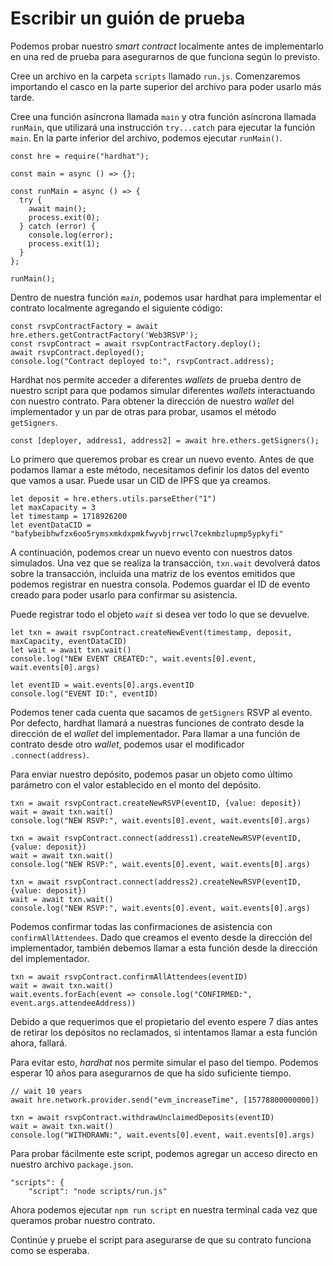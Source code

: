 # Escribir un guión de prueba

Podemos probar nuestro *smart contract* localmente antes de implementarlo en una red de prueba para asegurarnos de que funciona según lo previsto.

Cree un archivo en la carpeta `scripts` llamado `run.js`. Comenzaremos importando el casco en la parte superior del archivo para poder usarlo más tarde.

Cree una función asíncrona llamada `main` y otra función asíncrona llamada `runMain`, que utilizará una instrucción `try...catch` para ejecutar la función `main`. En la parte inferior del archivo, podemos ejecutar `runMain()`.

```
const hre = require("hardhat");

const main = async () => {};

const runMain = async () => {
  try {
    await main();
    process.exit(0);
  } catch (error) {
    console.log(error);
    process.exit(1);
  }
};

runMain();
```

Dentro de nuestra función *`main`*, podemos usar hardhat para implementar el contrato localmente agregando el siguiente código:

```
const rsvpContractFactory = await hre.ethers.getContractFactory('Web3RSVP');
const rsvpContract = await rsvpContractFactory.deploy();
await rsvpContract.deployed();
console.log("Contract deployed to:", rsvpContract.address);
```

Hardhat nos permite acceder a diferentes *wallets* de prueba dentro de nuestro script para que podamos simular diferentes *wallets* interactuando con nuestro contrato. Para obtener la dirección de nuestro *wallet* del implementador y un par de otras para probar, usamos el método `getSigners`.

```
const [deployer, address1, address2] = await hre.ethers.getSigners();
```

Lo primero que queremos probar es crear un nuevo evento. Antes de que podamos llamar a este método, necesitamos definir los datos del evento que vamos a usar. Puede usar un CID de IPFS que ya creamos.

```
let deposit = hre.ethers.utils.parseEther("1")
let maxCapacity = 3
let timestamp = 1718926200
let eventDataCID = "bafybeibhwfzx6oo5rymsxmkdxpmkfwyvbjrrwcl7cekmbzlupmp5ypkyfi"
```
A continuación, podemos crear un nuevo evento con nuestros datos simulados. Una vez que se realiza la transacción, `txn.wait` devolverá datos sobre la transacción, incluida una matriz de los eventos emitidos que podemos registrar en nuestra consola. Podemos guardar el ID de evento creado para poder usarlo para confirmar su asistencia.

Puede registrar todo el objeto *`wait`* si desea ver todo lo que se devuelve.

```
let txn = await rsvpContract.createNewEvent(timestamp, deposit, maxCapacity, eventDataCID)
let wait = await txn.wait()
console.log("NEW EVENT CREATED:", wait.events[0].event, wait.events[0].args)

let eventID = wait.events[0].args.eventID
console.log("EVENT ID:", eventID)
```

Podemos tener cada cuenta que sacamos de `getSigners` RSVP al evento. Por defecto, hardhat llamará a nuestras funciones de contrato desde la dirección de el *wallet* del implementador. Para llamar a una función de contrato desde otro *wallet*, podemos usar el modificador `.connect(address)`.

Para enviar nuestro depósito, podemos pasar un objeto como último parámetro con el valor establecido en el monto del depósito.

```
txn = await rsvpContract.createNewRSVP(eventID, {value: deposit})
wait = await txn.wait()
console.log("NEW RSVP:", wait.events[0].event, wait.events[0].args)

txn = await rsvpContract.connect(address1).createNewRSVP(eventID, {value: deposit})
wait = await txn.wait()
console.log("NEW RSVP:", wait.events[0].event, wait.events[0].args)

txn = await rsvpContract.connect(address2).createNewRSVP(eventID, {value: deposit})
wait = await txn.wait()
console.log("NEW RSVP:", wait.events[0].event, wait.events[0].args)
```

Podemos confirmar todas las confirmaciones de asistencia con `confirmAllAttendees`. Dado que creamos el evento desde la dirección del implementador, también debemos llamar a esta función desde la dirección del implementador.

```
txn = await rsvpContract.confirmAllAttendees(eventID)
wait = await txn.wait()
wait.events.forEach(event => console.log("CONFIRMED:", event.args.attendeeAddress))
```

Debido a que requerimos que el propietario del evento espere 7 días antes de retirar los depósitos no reclamados, si intentamos llamar a esta función ahora, fallará.

Para evitar esto, *hardhat* nos permite simular el paso del tiempo. Podemos esperar 10 años para asegurarnos de que ha sido suficiente tiempo.

```
// wait 10 years
await hre.network.provider.send("evm_increaseTime", [15778800000000])

txn = await rsvpContract.withdrawUnclaimedDeposits(eventID)
wait = await txn.wait()
console.log("WITHDRAWN:", wait.events[0].event, wait.events[0].args)
```

Para probar fácilmente este script, podemos agregar un acceso directo en nuestro archivo `package.json`.

```
"scripts": {
    "script": "node scripts/run.js"
```

Ahora podemos ejecutar `npm run script` en nuestra terminal cada vez que queramos probar nuestro contrato.

Continúe y pruebe el script para asegurarse de que su contrato funciona como se esperaba.